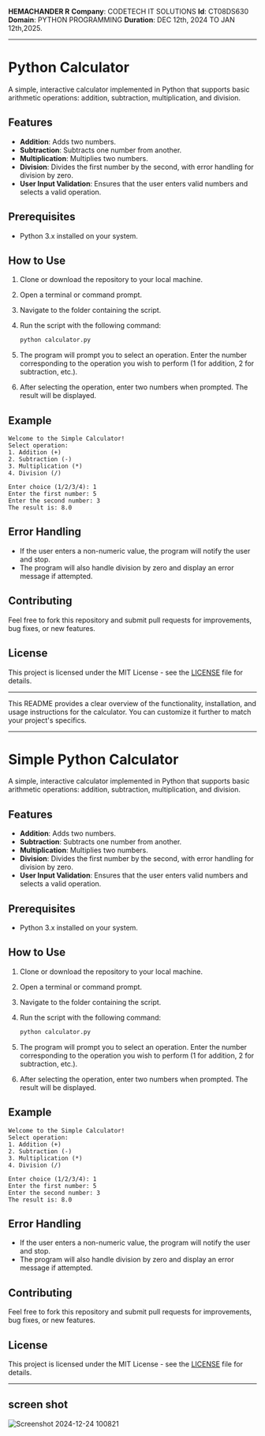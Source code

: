 **HEMACHANDER R** 
**Company**: CODETECH IT SOLUTIONS
**Id**: CT08DS630
**Domain**: PYTHON PROGRAMMING
**Duration**: DEC 12th, 2024 TO JAN 12th,2025.

---

# Python Calculator

A simple, interactive calculator implemented in Python that supports basic arithmetic operations: addition, subtraction, multiplication, and division.

## Features

- **Addition**: Adds two numbers.
- **Subtraction**: Subtracts one number from another.
- **Multiplication**: Multiplies two numbers.
- **Division**: Divides the first number by the second, with error handling for division by zero.
- **User Input Validation**: Ensures that the user enters valid numbers and selects a valid operation.

## Prerequisites

- Python 3.x installed on your system.

## How to Use

1. Clone or download the repository to your local machine.
2. Open a terminal or command prompt.
3. Navigate to the folder containing the script.
4. Run the script with the following command:

   ```bash
   python calculator.py
   ```

5. The program will prompt you to select an operation. Enter the number corresponding to the operation you wish to perform (1 for addition, 2 for subtraction, etc.).
6. After selecting the operation, enter two numbers when prompted. The result will be displayed.

## Example

```
Welcome to the Simple Calculator!
Select operation:
1. Addition (+)
2. Subtraction (-)
3. Multiplication (*)
4. Division (/)

Enter choice (1/2/3/4): 1
Enter the first number: 5
Enter the second number: 3
The result is: 8.0
```

## Error Handling

- If the user enters a non-numeric value, the program will notify the user and stop.
- The program will also handle division by zero and display an error message if attempted.

## Contributing

Feel free to fork this repository and submit pull requests for improvements, bug fixes, or new features.

## License

This project is licensed under the MIT License - see the [LICENSE](LICENSE) file for details.

---

This README provides a clear overview of the functionality, installation, and usage instructions for the calculator. You can customize it further to match your project's specifics.

---

# Simple Python Calculator

A simple, interactive calculator implemented in Python that supports basic arithmetic operations: addition, subtraction, multiplication, and division.

## Features

- **Addition**: Adds two numbers.
- **Subtraction**: Subtracts one number from another.
- **Multiplication**: Multiplies two numbers.
- **Division**: Divides the first number by the second, with error handling for division by zero.
- **User Input Validation**: Ensures that the user enters valid numbers and selects a valid operation.

## Prerequisites

- Python 3.x installed on your system.

## How to Use

1. Clone or download the repository to your local machine.
2. Open a terminal or command prompt.
3. Navigate to the folder containing the script.
4. Run the script with the following command:

   ```bash
   python calculator.py
   ```

5. The program will prompt you to select an operation. Enter the number corresponding to the operation you wish to perform (1 for addition, 2 for subtraction, etc.).
6. After selecting the operation, enter two numbers when prompted. The result will be displayed.

## Example

```
Welcome to the Simple Calculator!
Select operation:
1. Addition (+)
2. Subtraction (-)
3. Multiplication (*)
4. Division (/)

Enter choice (1/2/3/4): 1
Enter the first number: 5
Enter the second number: 3
The result is: 8.0
```

## Error Handling

- If the user enters a non-numeric value, the program will notify the user and stop.
- The program will also handle division by zero and display an error message if attempted.

## Contributing

Feel free to fork this repository and submit pull requests for improvements, bug fixes, or new features.

## License

This project is licensed under the MIT License - see the [LICENSE](LICENSE) file for details.

--- 


## screen shot
![Screenshot 2024-12-24 100821](https://github.com/user-attachments/assets/3c3c38fc-cec6-43bd-bc55-99ed86a2c089)

